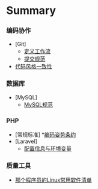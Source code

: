 # Summary

### 编码协作
* [Git]
    * [定义工作流](编码协作/Git/定义工作流.md)
    * [提交规范](编码协作/Git/提交规范.md)
* [代码风格一致性](编码协作/代码风格一致性.md)

### 数据库
* [MySQL]
    * [MySQL规范](数据库/MySQL/MySQL规范.md)
    
### PHP
* [常规标准]
    *[编码姿势条约](PHP/Common/编码姿势条约.md)
* [Laravel]
    * [配置信息与环境变量](PHP/Laravel/配置信息与环境变量.md)
    
### 质量工具
* [那个程序员的Linux常用软件清单](质量工具/那个程序员的Linux常用软件清单.md)

